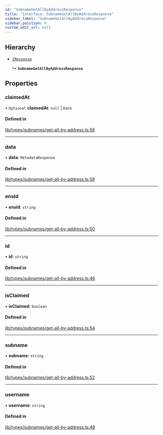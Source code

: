 ```yaml
---
id: "SubnameGetAllByAddressResponse"
title: "Interface: SubnameGetAllByAddressResponse"
sidebar_label: "SubnameGetAllByAddressResponse"
sidebar_position: 0
custom_edit_url: null
---
```


## Hierarchy

- [`IResponse`](IResponse.md)

  ↳ **`SubnameGetAllByAddressResponse`**

## Properties

### claimedAt

• `Optional` **claimedAt**: ``null`` \| `Date`

#### Defined in

[lib/types/subnames/get-all-by-address.ts:56](https://github.com/JustaName-id/JustaName-sdk/blob/5db266b/packages/@justaname.id/sdk/src/lib/types/subnames/get-all-by-address.ts#L56)

___

### data

• **data**: `MetadataResponse`

#### Defined in

[lib/types/subnames/get-all-by-address.ts:58](https://github.com/JustaName-id/JustaName-sdk/blob/5db266b/packages/@justaname.id/sdk/src/lib/types/subnames/get-all-by-address.ts#L58)

___

### ensId

• **ensId**: `string`

#### Defined in

[lib/types/subnames/get-all-by-address.ts:50](https://github.com/JustaName-id/JustaName-sdk/blob/5db266b/packages/@justaname.id/sdk/src/lib/types/subnames/get-all-by-address.ts#L50)

___

### id

• **id**: `string`

#### Defined in

[lib/types/subnames/get-all-by-address.ts:46](https://github.com/JustaName-id/JustaName-sdk/blob/5db266b/packages/@justaname.id/sdk/src/lib/types/subnames/get-all-by-address.ts#L46)

___

### isClaimed

• **isClaimed**: `boolean`

#### Defined in

[lib/types/subnames/get-all-by-address.ts:54](https://github.com/JustaName-id/JustaName-sdk/blob/5db266b/packages/@justaname.id/sdk/src/lib/types/subnames/get-all-by-address.ts#L54)

___

### subname

• **subname**: `string`

#### Defined in

[lib/types/subnames/get-all-by-address.ts:52](https://github.com/JustaName-id/JustaName-sdk/blob/5db266b/packages/@justaname.id/sdk/src/lib/types/subnames/get-all-by-address.ts#L52)

___

### username

• **username**: `string`

#### Defined in

[lib/types/subnames/get-all-by-address.ts:48](https://github.com/JustaName-id/JustaName-sdk/blob/5db266b/packages/@justaname.id/sdk/src/lib/types/subnames/get-all-by-address.ts#L48)
